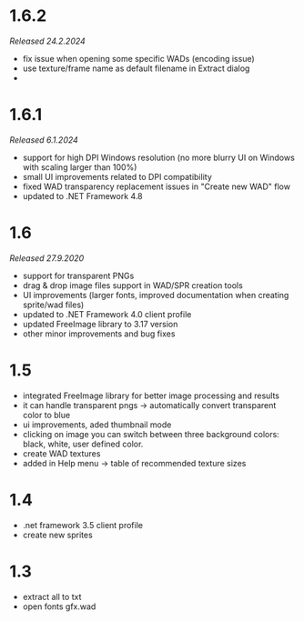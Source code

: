 1.6.2
=======
_Released 24.2.2024_

- fix issue when opening some specific WADs (encoding issue)
- use texture/frame name as default filename in Extract dialog
- 

1.6.1
=======
_Released 6.1.2024_

- support for high DPI Windows resolution (no more blurry UI on Windows with scaling larger than 100%)
- small UI improvements related to DPI compatibility
- fixed WAD transparency replacement issues in "Create new WAD" flow
- updated to .NET Framework 4.8

1.6
=======
_Released 27.9.2020_

- support for transparent PNGs
- drag & drop image files support in WAD/SPR creation tools
- UI improvements (larger fonts, improved documentation when creating sprite/wad files)
- updated to .NET Framework 4.0 client profile
- updated FreeImage library to 3.17 version
- other minor improvements and bug fixes

1.5
=======
- integrated FreeImage library for better image processing and results
- it can handle transparent pngs -> automatically convert transparent color to blue
- ui improvements, aded thumbnail mode
- clicking on image you can switch between three background colors: black, white, user defined color.
- create WAD textures
- added in Help menu -> table of recommended texture sizes

1.4
=======
- .net framework 3.5 client profile
- create new sprites

1.3
=======
- extract all to txt
- open fonts gfx.wad
